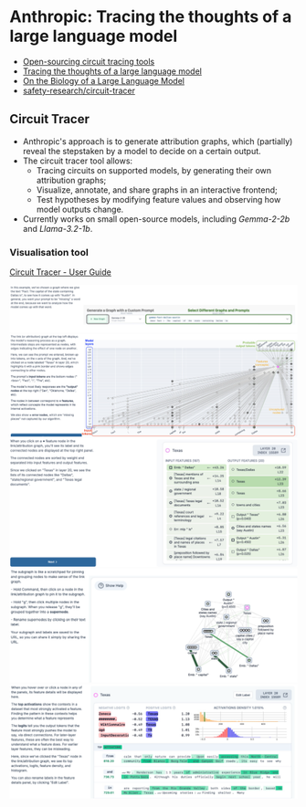 # Anthropic: Tracing the thoughts of a large language model

* [Open-sourcing circuit tracing tools](https://www.anthropic.com/research/open-source-circuit-tracing)
* [Tracing the thoughts of a large language model](https://www.anthropic.com/research/tracing-thoughts-language-model)
* [On the Biology of a Large Language Model](https://transformer-circuits.pub/2025/attribution-graphs/biology.html)
* [safety-research/circuit-tracer](https://github.com/safety-research/circuit-tracer)


## Circuit Tracer

* Anthropic's approach is to generate attribution graphs, which (partially) reveal the stepstaken by a model to decide on a certain output.
* The circuit tracer tool allows:
    * Tracing circuits on supported models, by generating their own attribution graphs;
    * Visualize, annotate, and share graphs in an interactive frontend;
    * Test hypotheses by modifying feature values and observing how model outputs change.
* Currently works on small open-source models, including *Gemma-2-2b* and *Llama-3.2-1b*.

### Visualisation tool

[Circuit Tracer - User Guide](https://www.neuronpedia.org/gemma-2-2b/graph)

![Generate a Graph](imgs/generate-a-graph.png)
![Attribution Graph](imgs/attribution-graph.png)
![Node Connections](imgs/node-connections.png)
![Subgraph](imgs/subgraph.png)
![Feature Details](imgs/feature-details.png)
